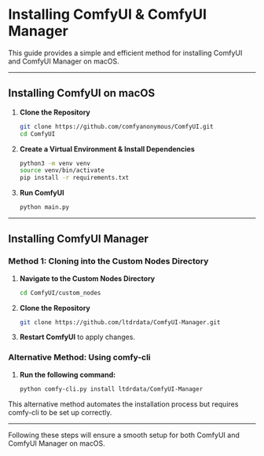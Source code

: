 # Installing ComfyUI & ComfyUI Manager

This guide provides a simple and efficient method for installing ComfyUI and ComfyUI Manager on macOS.

---

## Installing ComfyUI on macOS

1. **Clone the Repository**
   ```bash
   git clone https://github.com/comfyanonymous/ComfyUI.git
   cd ComfyUI
   ```

2. **Create a Virtual Environment & Install Dependencies**
   ```bash
   python3 -m venv venv
   source venv/bin/activate
   pip install -r requirements.txt
   ```

3. **Run ComfyUI**
   ```bash
   python main.py
   ```

---

## Installing ComfyUI Manager

### Method 1: Cloning into the Custom Nodes Directory

1. **Navigate to the Custom Nodes Directory**
   ```bash
   cd ComfyUI/custom_nodes
   ```
2. **Clone the Repository**
   ```bash
   git clone https://github.com/ltdrdata/ComfyUI-Manager.git
   ```
3. **Restart ComfyUI** to apply changes.

### Alternative Method: Using comfy-cli

1. **Run the following command:**
   ```bash
   python comfy-cli.py install ltdrdata/ComfyUI-Manager
   ```

This alternative method automates the installation process but requires comfy-cli to be set up correctly.

---

Following these steps will ensure a smooth setup for both ComfyUI and ComfyUI Manager on macOS.

